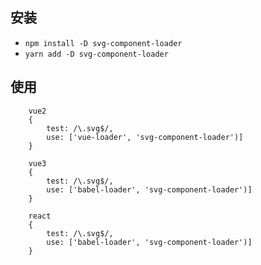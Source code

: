 ## 安装
- `npm install -D svg-component-loader`
- `yarn add -D svg-component-loader`

## 使用
```
    vue2
    {
        test: /\.svg$/,
        use: ['vue-loader', 'svg-component-loader')]
    }
```

```
    vue3
    {
        test: /\.svg$/,
        use: ['babel-loader', 'svg-component-loader')]
    }
```

```
    react
    {
        test: /\.svg$/,
        use: ['babel-loader', 'svg-component-loader')]
    }
```
